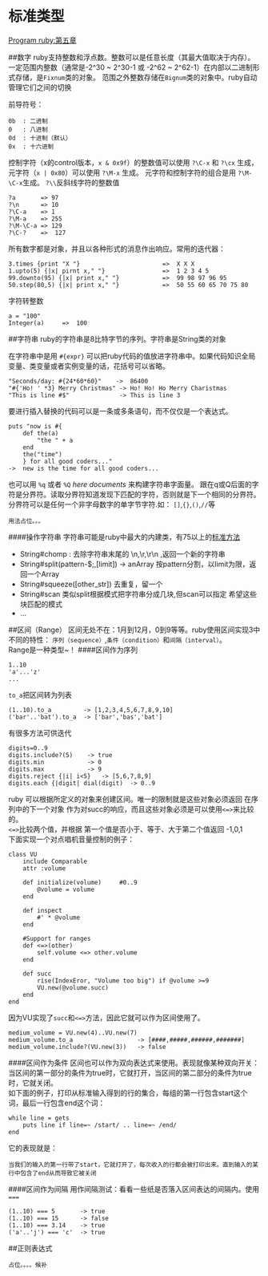 标准类型
======
[Program ruby:第五章]()

##数字
ruby支持整数和浮点数。整数可以是任意长度（其最大值取决于内存）。  
一定范围内整数（通常是-2^30 ~ 2^30-1 或 -2^62 ~ 2^62-1）在内部以二进制形式存储，是`Fixnum`类的对象。
范围之外整数存储在`Bignum`类的对象中。ruby自动管理它们之间的切换

前导符号：
	
	0b  : 二进制
	0   : 八进制
	0d  : 十进制（默认）
	0x  : 十六进制
控制字符（x的control版本，`x & 0x9f`）的整数值可以使用 `?\C-x` 和 `?\cx` 生成，元字符（`x | 0x80`）可以使用 `?\M-x`
生成。 元字符和控制字符的组合是用 `?\M-\C-x`生成。 `?\\`反斜线字符的整数值
	
	?a       => 97
	?\n      => 10
	?\C-a    => 1
	?\M-a    => 255
	?\M-\C-a => 129
	?\C-?    =>  127
所有数字都是对象，并且以各种形式的消息作出响应。常用的迭代器：
	
	3.times {print "X "}                       =>  X X X
	1.upto(5) {|x| pirnt x," "}                =>  1 2 3 4 5
	99.downto(95) {|x| print x," "}            =>  99 98 97 96 95
	50.step(80,5) {|x| print x," "}            =>  50 55 60 65 70 75 80
字符转整数
	
	a = "100"
	Integer(a)     =>  100

##字符串
ruby的字符串是8比特字节的序列。字符串是String类的对象

在字符串中是用 `#{expr}` 可以把ruby代码的值放进字符串中。如果代码知识全局变量、类变量或者实例变量的话，花括号可以省略。
	
	"Seconds/day: #{24*60*60}"    ->  86400
	"#{'Ho! ' *3} Merry Christmas" -> Ho! Ho! Ho Merry Charistmas
	"This is line #$"              -> This is line 3
要进行插入替换的代码可以是一条或多条语句，而不仅仅是一个表达式。

	puts "now is #{
		def the(a)
			"the " + a
		end
		the("time")
		} for all good coders..."
	->  new is the time for all good coders...

 也可以用 `%q` 或者 `%Q` *here documents* 来构建字符串字面量。
 跟在q或Q后面的字符是分界符。读取分界符知道发现下匹配的字符，否则就是下一个相同的分界符。分界符可以是任何一个非字母数字的单字节字符.如： `[]`,`{}`,`()`,`//`等
	
	用法占位。。。
####操作字符串
字符串可能是ruby中最大的内建类，有75以上的[标准方法](http://www.ruby-doc.org/core-1.9.3/String.html#method-i-split)

 * String#chomp : 去除字符串末尾的 \n,\r,\r\n ,返回一个新的字符串
 * String#split(pattern-$;,[limit]) -> anArray 按pattern分割，以limit为限，返回一个Array
 * String#squeeze([other_str]) 去重复，留一个
 * String#scan         类似split根据模式把字符串分成几块,但scan可以指定 希望这些块匹配的模式
 * ...  

##区间（Range）
区间无处不在：1月到12月，0到9等等。ruby使用区间实现3中不同的特性： `序列（sequence）`,`条件（condition）`和`间隔（interval）`。  
Range是一种类型~！
####区间作为序列

	1..10
	'a'...'z'
	...
`to_a`把区间转为列表

	(1..10).to_a         -> [1,2,3,4,5,6,7,8,9,10]
	('bar'..'bat').to_a  -> ['bar','bas','bat']
有很多方法可供迭代

	digits=0..9
	digits.include?(5)    -> true
	digits.min            -> 0
	digits.max            -> 9
	digits.reject {|i| i<5}   -> [5,6,7,8,9]
	digits.each {|digit| dial(digit)  -> 0..9

ruby 可以根据所定义的对象来创建区间。唯一的限制就是这些对象必须返回 在序列中的下一个对象 作为对succ的响应，而且这些对象必须是可以使用`<=>`来比较的。  
`<=>`比较两个值，并根据 第一个值是否小于、等于、大于第二个值返回 -1,0,1  
下面实现一个对点唱机音量控制的例子：
	
	class VU
		include Comparable
		attr :volume
		
		def initialize(volume)     #0..9
			@volume = volume
		end
		
		def inspect
			#' * @volume
		end

		#Support for ranges
		def <=>(other)
			self.volume <=> other.volume
		end

		def succ
			rise(IndexEror, "Volume too big") if @volume >=9
			VU.new(@volume.succ)
		end
	end
因为VU实现了`succ`和`<=>`方法，因此它就可以作为区间使用了。
	
	medium_volume = VU.new(4)..VU.new(7)
	medium_volume.to_a                  -> [####,#####,######,#######]
	medium_volume.include?(VU.new(3))   -> false

####区间作为条件
区间也可以作为双向表达式来使用。表现就像某种双向开关：  
当区间的第一部分的条件为true时，它就打开，当区间的第二部分的条件为true时，它就关闭。  
如下面的例子，打印从标准输入得到的行的集合，每组的第一行包含start这个词，最后一行包含end这个词：
	
	while line = gets
		puts line if line=~ /start/ .. line=~ /end/
	end
它的表现就是：
	
	当我们的输入的第一行带了start，它就打开了，每次收入的行都会被打印出来。直到输入的某行中包含了end从而导致它被关闭

####区间作为间隔
用作间隔测试：看看一些纸是否落入区间表达的间隔内。使用 `===`
	
	(1..10) === 5       -> true
	(1..10) === 15      -> false
	(1..10) === 3.14    -> true
	('a'..'j') === 'c'  -> true


##正则表达式
	
	占位。。。。候补